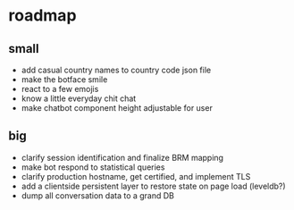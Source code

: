 # roadmap

## small

+ add casual country names to country code json file
+ make the botface smile
+ react to a few emojis
+ know a little everyday chit chat
+ make chatbot component height adjustable for user

## big

+ clarify session identification and finalize BRM mapping
+ make bot respond to statistical queries
+ clarify production hostname, get certified, and implement TLS
+ add a clientside persistent layer to restore state on page load (leveldb?)
+ dump all conversation data to a grand DB
